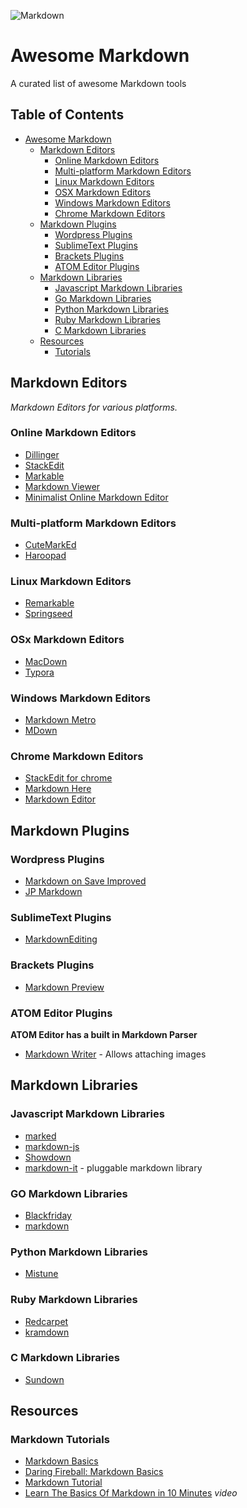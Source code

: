 ![Markdown](logo.jpg)
# Awesome Markdown
A curated list of awesome Markdown tools


## Table of Contents
- [Awesome Markdown](#awesome-markdown)
	- [Markdown Editors](#markdown-editors)
	    - [Online Markdown Editors](#online-markdown-editors)
        - [Multi-platform Markdown Editors](#multi-platform-markdown-editors)
        - [Linux Markdown Editors](#linux-markdown-editors)
	    - [OSX Markdown Editors](#osx-markdown-editors)
	    - [Windows Markdown Editors](#windows-markdown-editors)
	    - [Chrome Markdown Editors](#chrome-markdown-editors)
    - [Markdown Plugins](#markdown-plugins)
        - [Wordpress Plugins](#wordpress-plugins)
        - [SublimeText Plugins](#sublimetext-plugins)
        - [Brackets Plugins](#brackets-plugins)
        - [ATOM Editor Plugins](#atom-editor-plugins)
    - [Markdown Libraries](#markdown-libraries)
        - [Javascript Markdown Libraries](#javascript-markdown-libraries)
        - [Go Markdown Libraries](#go-markdown-libraries)
        - [Python Markdown Libraries](#python-markdown-libraries)
        - [Ruby Markdown Libraries](#ruby-markdown-libraries)
        - [C Markdown Libraries](#c-markdown-libraries)
    - [Resources](#resources)
        - [Tutorials](#markdown-tutorials)

## Markdown Editors
*Markdown Editors for various platforms.*
### Online Markdown Editors
* [Dillinger](http://dillinger.io/)
* [StackEdit](https://stackedit.io/)
* [Markable](http://markable.in/)
* [Markdown Viewer](http://www.markdownviewer.com/)
* [Minimalist Online Markdown Editor](http://markdown.pioul.fr/)

### Multi-platform Markdown Editors
* [CuteMarkEd](http://cloose.github.io/CuteMarkEd/)
* [Haroopad](http://pad.haroopress.com/)

### Linux Markdown Editors
* [Remarkable](http://remarkableapp.net/)
* [Springseed](http://getspringseed.com/)

### OSx Markdown Editors
* [MacDown](http://macdown.uranusjr.com/)
* [Typora](https://www.typora.io)

### Windows Markdown Editors
* [Markdown Metro](http://apps.microsoft.com/windows/en-us/app/markdown-metro/efb6cd20-9376-4fb1-999b-19564c1380d4)
* [MDown](http://apps.microsoft.com/windows/en-us/app/mdown/58c3c3d0-7a08-4edf-9361-5bd2d13e3ba0)

### Chrome Markdown Editors
* [StackEdit for chrome](https://chrome.google.com/webstore/detail/stackedit/iiooodelglhkcpgbajoejffhijaclcdg?hl=en)
* [Markdown Here](https://chrome.google.com/webstore/detail/markdown-here/elifhakcjgalahccnjkneoccemfahfoa?hl=en)
* [Markdown Editor](https://chrome.google.com/webstore/detail/markdown-editor/gjolennkaebiimakmoaadofoihhldjhb?hl=en)

## Markdown Plugins

### Wordpress Plugins
* [Markdown on Save Improved](https://wordpress.org/plugins/markdown-on-save-improved/)
* [JP Markdown](https://wordpress.org/plugins/jetpack-markdown/)

### SublimeText Plugins
* [MarkdownEditing](https://github.com/SublimeText-Markdown/MarkdownEditing)

### Brackets Plugins
* [Markdown Preview](https://github.com/gruehle/MarkdownPreview)

### ATOM Editor Plugins
**ATOM Editor has a built in Markdown Parser**

* [Markdown Writer](https://atom.io/packages/markdown-writer) - Allows attaching images

## Markdown Libraries

### Javascript Markdown Libraries
* [marked](https://github.com/chjj/marked)
* [markdown-js](https://github.com/evilstreak/markdown-js)
* [Showdown](https://github.com/showdownjs/showdown)
* [markdown-it](https://github.com/markdown-it/markdown-it) - pluggable markdown library

### GO Markdown Libraries
* [Blackfriday](https://github.com/russross/blackfriday)
* [markdown](https://github.com/knieriem/markdown)

### Python Markdown Libraries
* [Mistune](https://github.com/lepture/mistune)

### Ruby Markdown Libraries
* [Redcarpet](https://github.com/vmg/redcarpet)
* [kramdown](https://github.com/gettalong/kramdown)

### C Markdown Libraries
* [Sundown](https://github.com/vmg/sundown)

## Resources

### Markdown Tutorials
* [Markdown Basics](https://help.github.com/articles/markdown-basics/)
* [Daring Fireball: Markdown Basics](http://daringfireball.net/projects/markdown/basics)
* [Markdown Tutorial](http://markdowntutorial.com/)
* [Learn The Basics Of Markdown in 10 Minutes](http://www.youtube.com/watch?v=HndN6P9ke6U) *video*
